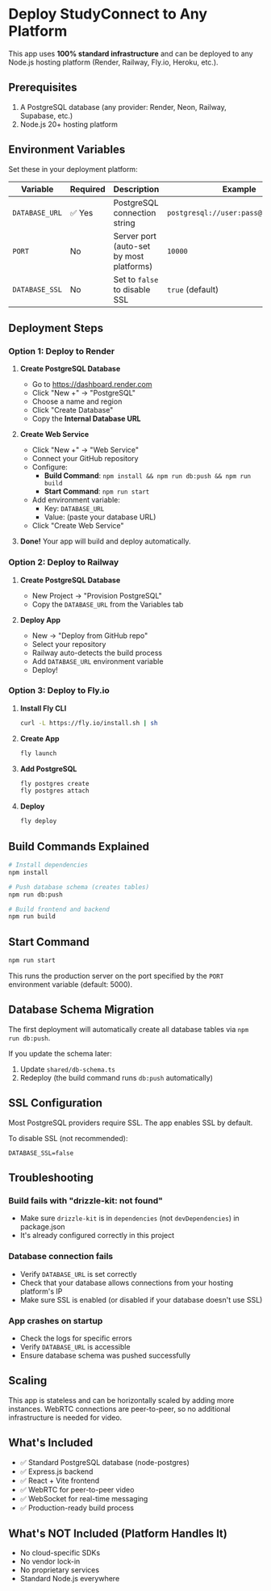 # Deploy StudyConnect to Any Platform

This app uses **100% standard infrastructure** and can be deployed to any Node.js hosting platform (Render, Railway, Fly.io, Heroku, etc.).

## Prerequisites

1. A PostgreSQL database (any provider: Render, Neon, Railway, Supabase, etc.)
2. Node.js 20+ hosting platform

## Environment Variables

Set these in your deployment platform:

| Variable | Required | Description | Example |
|----------|----------|-------------|---------|
| `DATABASE_URL` | ✅ Yes | PostgreSQL connection string | `postgresql://user:pass@host:5432/db` |
| `PORT` | No | Server port (auto-set by most platforms) | `10000` |
| `DATABASE_SSL` | No | Set to `false` to disable SSL | `true` (default) |

## Deployment Steps

### Option 1: Deploy to Render

1. **Create PostgreSQL Database**
   - Go to https://dashboard.render.com
   - Click "New +" → "PostgreSQL"
   - Choose a name and region
   - Click "Create Database"
   - Copy the **Internal Database URL**

2. **Create Web Service**
   - Click "New +" → "Web Service"
   - Connect your GitHub repository
   - Configure:
     - **Build Command**: `npm install && npm run db:push && npm run build`
     - **Start Command**: `npm run start`
   - Add environment variable:
     - Key: `DATABASE_URL`
     - Value: (paste your database URL)
   - Click "Create Web Service"

3. **Done!** Your app will build and deploy automatically.

### Option 2: Deploy to Railway

1. **Create PostgreSQL Database**
   - New Project → "Provision PostgreSQL"
   - Copy the `DATABASE_URL` from the Variables tab

2. **Deploy App**
   - New → "Deploy from GitHub repo"
   - Select your repository
   - Railway auto-detects the build process
   - Add `DATABASE_URL` environment variable
   - Deploy!

### Option 3: Deploy to Fly.io

1. **Install Fly CLI**
   ```bash
   curl -L https://fly.io/install.sh | sh
   ```

2. **Create App**
   ```bash
   fly launch
   ```

3. **Add PostgreSQL**
   ```bash
   fly postgres create
   fly postgres attach
   ```

4. **Deploy**
   ```bash
   fly deploy
   ```

## Build Commands Explained

```bash
# Install dependencies
npm install

# Push database schema (creates tables)
npm run db:push

# Build frontend and backend
npm run build
```

## Start Command

```bash
npm run start
```

This runs the production server on the port specified by the `PORT` environment variable (default: 5000).

## Database Schema Migration

The first deployment will automatically create all database tables via `npm run db:push`.

If you update the schema later:
1. Update `shared/db-schema.ts`
2. Redeploy (the build command runs `db:push` automatically)

## SSL Configuration

Most PostgreSQL providers require SSL. The app enables SSL by default.

To disable SSL (not recommended):
```
DATABASE_SSL=false
```

## Troubleshooting

### Build fails with "drizzle-kit: not found"
- Make sure `drizzle-kit` is in `dependencies` (not `devDependencies`) in package.json
- It's already configured correctly in this project

### Database connection fails
- Verify `DATABASE_URL` is set correctly
- Check that your database allows connections from your hosting platform's IP
- Make sure SSL is enabled (or disabled if your database doesn't use SSL)

### App crashes on startup
- Check the logs for specific errors
- Verify `DATABASE_URL` is accessible
- Ensure database schema was pushed successfully

## Scaling

This app is stateless and can be horizontally scaled by adding more instances. WebRTC connections are peer-to-peer, so no additional infrastructure is needed for video.

## What's Included

- ✅ Standard PostgreSQL database (node-postgres)
- ✅ Express.js backend
- ✅ React + Vite frontend
- ✅ WebRTC for peer-to-peer video
- ✅ WebSocket for real-time messaging
- ✅ Production-ready build process

## What's NOT Included (Platform Handles It)

- No cloud-specific SDKs
- No vendor lock-in
- No proprietary services
- Standard Node.js everywhere
